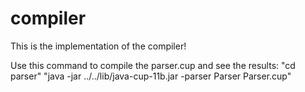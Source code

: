   # compiler
  This is the implementation of the compiler!

  Use this command to compile the parser.cup and see the results:
  "cd parser"
  "java -jar ../../lib/java-cup-11b.jar -parser Parser Parser.cup"
